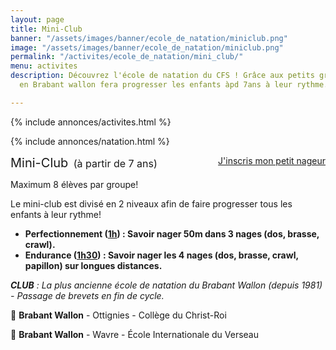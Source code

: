 ```yaml
---
layout: page
title: Mini-Club
banner: "/assets/images/banner/ecole_de_natation/miniclub.png"
image: "/assets/images/banner/ecole_de_natation/miniclub.png"
permalink: "/activites/ecole_de_natation/mini_club/"
menu: activites
description: Découvrez l'école de natation du CFS ! Grâce aux petits groupes, le mini-club
  en Brabant wallon fera progresser les enfants àpd 7ans à leur rythme.

---
```

{% include annonces/activites.html %}

{% include annonces/natation.html %}

<div class="col-md-4" style="float: right; margin-bottom: 20px;">
	<a href="https://www12.iclub.be/myiclub3_CFS_register.asp?ClubID=559&LG=FR&Categorie=5" class="btn btn-block btn-info-filled" target="_blank">J'inscris mon petit nageur</a>
</div>

<p><span style="font-size:20px">Mini-Club</span>&nbsp;<span style="font-size:16px"> (à partir de 7 ans)</span></p>

<p>Maximum 8 élèves par groupe!</p>

<p>Le mini-club est divisé en 2 niveaux afin de faire progresser tous les enfants à leur rythme!</p>

<ul>
	<li><strong>Perfectionnement (<u>1h</u>) : Savoir nager 50m dans 3 nages (dos, brasse, crawl).</strong></li>
	<li><strong>Endurance (<u>1h30</u>) : Savoir nager les 4 nages (dos, brasse, crawl, papillon) sur longues distances.</strong></li>
</ul>

<p><em><strong>CLUB</strong> : La plus ancienne école de natation du Brabant Wallon (depuis 1981) - Passage de brevets en fin de cycle.</em></p>

<p>📍 <strong>Brabant Wallon</strong> - Ottignies - Collège du Christ-Roi</p>
<p>📍 <strong>Brabant Wallon</strong> - Wavre - École Internationale du Verseau</p>